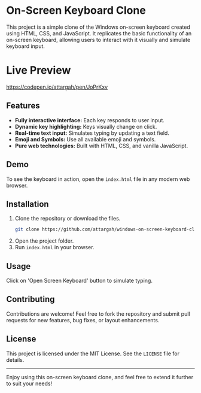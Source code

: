 # On-Screen Keyboard Clone

This project is a simple clone of the Windows on-screen keyboard created using HTML, CSS, and JavaScript. It replicates the basic functionality of an on-screen keyboard, allowing users to interact with it visually and simulate keyboard input.

# Live Preview
https://codepen.io/attargah/pen/JoPrKxv

## Features

- **Fully interactive interface:** Each key responds to user input.
- **Dynamic key highlighting:** Keys visually change on click.
- **Real-time text input:** Simulates typing by updating a text field.
- **Emoji and Symbols:** Use all available emoji and symbols.
- **Pure web technologies:** Built with HTML, CSS, and vanilla JavaScript.

## Demo

To see the keyboard in action, open the `index.html` file in any modern web browser.

## Installation

1. Clone the repository or download the files.
   ```bash
   git clone https://github.com/attargah/windows-on-screen-keyboard-clone.git
   ```
2. Open the project folder.
3. Run `index.html` in your browser.

## Usage

Click on 'Open Screen Keyboard' button to simulate typing.

## Contributing

Contributions are welcome! Feel free to fork the repository and submit pull requests for new features, bug fixes, or layout enhancements.

## License

This project is licensed under the MIT License. See the `LICENSE` file for details.

---

Enjoy using this on-screen keyboard clone, and feel free to extend it further to suit your needs!

